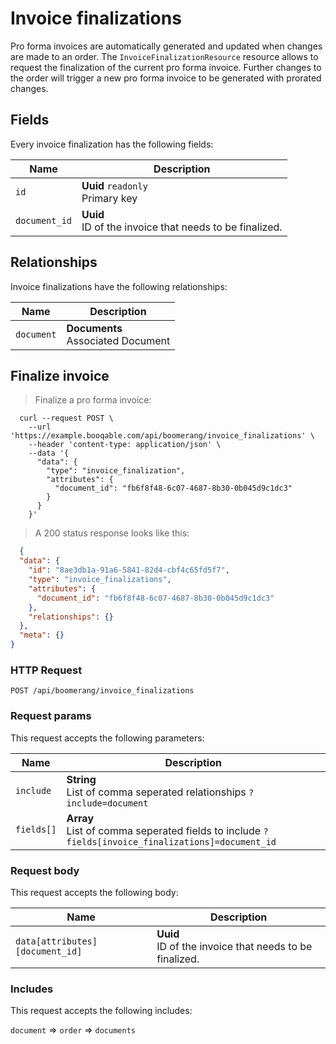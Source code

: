 # Invoice finalizations

Pro forma invoices are automatically generated and updated when changes
are made to an order. The `InvoiceFinalizationResource` resource allows
to request the finalization of the current pro forma invoice.
Further changes to the order will trigger a new pro forma invoice to be
generated with prorated changes.

## Fields
Every invoice finalization has the following fields:

Name | Description
-- | --
`id` | **Uuid** `readonly`<br>Primary key
`document_id` | **Uuid** <br>ID of the invoice that needs to be finalized.


## Relationships
Invoice finalizations have the following relationships:

Name | Description
-- | --
`document` | **Documents** <br>Associated Document


## Finalize invoice



> Finalize a pro forma invoice:

```shell
  curl --request POST \
    --url 'https://example.booqable.com/api/boomerang/invoice_finalizations' \
    --header 'content-type: application/json' \
    --data '{
      "data": {
        "type": "invoice_finalization",
        "attributes": {
          "document_id": "fb6f8f48-6c07-4687-8b30-0b045d9c1dc3"
        }
      }
    }'
```

> A 200 status response looks like this:

```json
  {
  "data": {
    "id": "8ae3db1a-91a6-5841-82d4-cbf4c65fd5f7",
    "type": "invoice_finalizations",
    "attributes": {
      "document_id": "fb6f8f48-6c07-4687-8b30-0b045d9c1dc3"
    },
    "relationships": {}
  },
  "meta": {}
}
```

### HTTP Request

`POST /api/boomerang/invoice_finalizations`

### Request params

This request accepts the following parameters:

Name | Description
-- | --
`include` | **String** <br>List of comma seperated relationships `?include=document`
`fields[]` | **Array** <br>List of comma seperated fields to include `?fields[invoice_finalizations]=document_id`


### Request body

This request accepts the following body:

Name | Description
-- | --
`data[attributes][document_id]` | **Uuid** <br>ID of the invoice that needs to be finalized.


### Includes

This request accepts the following includes:

`document` => 
`order` => 
`documents`









